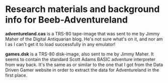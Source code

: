 # Research materials and background info for Beeb-Adventureland

**adventureland.cas** is a TRS-80 tape-image that was sent to me by Jimmy Maher of the Digital Antiquarian blog. He's not sure what's on it, and nor am I as I can't get it to load successfully in any emulator!

**games.dsk** is a TRS-80 disk-image, also sent to me by Jimmy Maher. It seems to contain the standard Scott Adams BASIC adventure interpreter from way back. It's the same as or similar to the one that I got from the Data Driven Gamer website in order to extract the data for Adventureland in the first place.
